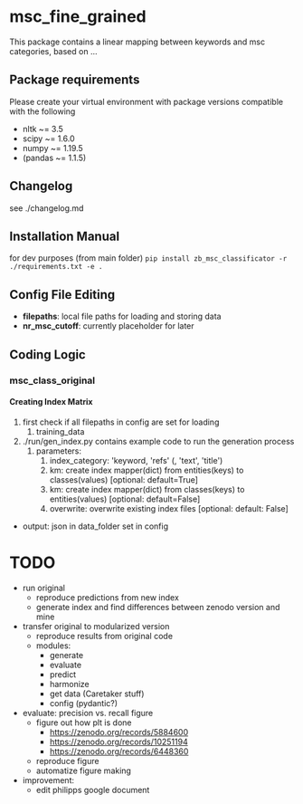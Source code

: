 # msc_fine_grained
This package contains a linear mapping between keywords and msc categories, 
based on ...

## Package requirements
Please create your virtual environment with package versions compatible with 
the following
* nltk ~= 3.5
* scipy ~= 1.6.0
* numpy ~= 1.19.5
* (pandas ~= 1.1.5)

## Changelog
see ./changelog.md

## Installation Manual
for dev purposes (from main folder)
`pip install zb_msc_classificator -r ./requirements.txt -e .`

## Config File Editing
- **filepaths**: local file paths for loading and storing data
- **nr_msc_cutoff**: currently placeholder for later

## Coding Logic
### msc_class_original
#### Creating Index Matrix
1. first check if all filepaths in config are set for loading 
   1. training_data
2. ./run/gen_index.py contains example code to run the generation process
   1. parameters: 
      1. index_category: 'keyword, 'refs' (, 'text', 'title')
      2. km: create index mapper(dict) from entities(keys) to classes(values)
         [optional: default=True]
      3. km: create index mapper(dict) from classes(keys) to entities(values)
         [optional: default=False]
      4. overwrite: overwrite existing index files 
         [optional: default: False]
- output: json in data_folder set in config

# TODO
- run original
  - reproduce predictions from new index 
  - generate index and find differences between zenodo version and mine
- transfer original to modularized version
  - reproduce results from original code
  - modules:
    - generate
    - evaluate
    - predict
    - harmonize
    - get data (Caretaker stuff)
    - config (pydantic?)
- evaluate: precision vs. recall figure
  - figure out how plt is done
    - https://zenodo.org/records/5884600
    - https://zenodo.org/records/10251194
    - https://zenodo.org/records/6448360
  - reproduce figure
  - automatize figure making
- improvement: 
  - edit philipps google document